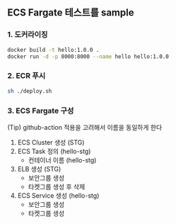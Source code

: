 ECS Fargate 테스트를 sample
---


### 1. 도커라이징

```bash
docker build -t hello:1.0.0 . 
docker run -d -p 8000:8000 --name hello hello:1.0.0
```


### 2. ECR 푸시

```bash
sh ./deploy.sh
```


### 3. ECS Fargate 구성

(Tip) github-action 적용을 고려해서 이름을 동일하게 한다 

1. ECS Cluster 생성 (STG)
2. ECS Task 정의 (hello-stg)
    - 컨테이너 이름 (hello-stg)
3. ELB 생성 (STG) 
    - 보안그룹 생성
    - 타켓그룹 생성 후 삭제
4. ECS Service 생성 (hello-stg)
    - 보안그룹 생성
    - 타켓그룹 생성
